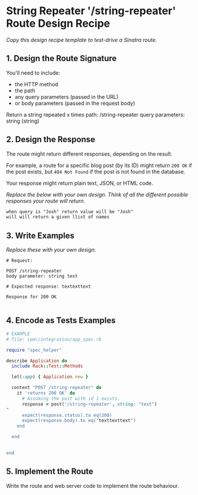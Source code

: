 # String Repeater '/string-repeater' Route Design Recipe

_Copy this design recipe template to test-drive a Sinatra route._

## 1. Design the Route Signature

You'll need to include:
  * the HTTP method
  * the path
  * any query parameters (passed in the URL)
  * or body parameters (passed in the request body)

  Return a string repeated x times
  path: /string-repeater
  query parameters: string (string)





## 2. Design the Response

The route might return different responses, depending on the result.

For example, a route for a specific blog post (by its ID) might return `200 OK` if the post exists, but `404 Not Found` if the post is not found in the database.

Your response might return plain text, JSON, or HTML code. 

_Replace the below with your own design. Think of all the different possible responses your route will return._

```html
when query is "Josh" return value will be "Josh" 
will will return a given llist of names
```

## 3. Write Examples

_Replace these with your own design._

```
# Request:

POST /string-repeater
body parameter: string text

# Expected response: textexttext

Response for 200 OK
```

```
```

## 4. Encode as Tests Examples

```ruby
# EXAMPLE
# file: spec/integration/app_spec.rb

require "spec_helper"

describe Application do
  include Rack::Test::Methods

  let(:app) { Application.new }

  context "POST /string-repeater" do
    it 'returns 200 OK' do
      # Assuming the post with id 1 exists.
      response = post('/string-repeater', string: "text")
"
      expect(response.status).to eq(200)
      expect(response.body).to eq("texttexttext")
    end

  end

  
end
```

## 5. Implement the Route

Write the route and web server code to implement the route behaviour.
